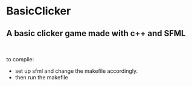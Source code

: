 # BasicClicker
## A basic clicker game made with c++ and SFML

<br>

to compile:
    <ul>
        <li>
            set up sfml and change the makefile accordingly.
        </li>
        <li>
            then run the makefile
        </li>
    </ul>
